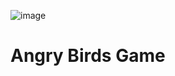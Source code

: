 ![image](https://user-images.githubusercontent.com/78734018/135795386-28ad1017-aa8c-4db2-ae78-a4b8fc1e8885.png)
# Angry Birds Game
